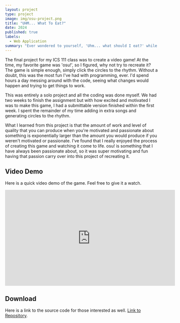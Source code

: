 ```yaml
---
layout: project
type: project
image: img/osu-project.png
title: "UHM... What To Eat?"
date: 2024
published: true
labels:
  - Web Application
summary: "Ever wondered to yourself, 'Uhm... what should I eat?' while on the UH Manoa Campus? Well I've got the solution for you.."
---
```


The final project for my ICS 111 class was to create a video game! At the time, my favorite game was 'osu!', so I figured, why not try to recreate it? The game is simple enough, simply click the circles to the rhythm. Without a doubt, this was the most fun I've had with programming, ever. I'd spend hours a day messing around with the code, seeing what changes would happen and trying to get things to work.

This was entirely a solo project and all the coding was done myself. We had two weeks to finish the assignment but with how excited and motivated I was to make this game, I had a submittable version finished within the first week. I spent the remainder of my time adding in extra songs and generating circles to the rhythm.

What I learned from this project is that the amount of work and level of quality that you can produce when you're motivated and passionate about something is exponentially larger than the amount you would produce if you weren't motivated or passionate. I've found that I really enjoyed the process of creating this game and watching it come to life. osu! is something that I have always been passionate about, so it was super motivating and fun having that passion carry over into this project of recreating it.


## Video Demo
Here is a quick video demo of the game. Feel free to give it a watch.
<div class="ratio ratio-4x3">
  <iframe width="560" height="315" src="https://www.youtube.com/embed/_Ten2E-5EZ4?si=cGEqQ8OKS-EA0wiW" title="YouTube video player" frameborder="0" allow="accelerometer; autoplay; clipboard-write; encrypted-media; gyroscope; picture-in-picture; web-share" allowfullscreen>
  </iframe>
</div>


## Download
Here is a link to the source code for those interested as well.
[Link to Repository](https://github.com/susa-s/osu-recreation).
